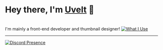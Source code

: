 # Hey there, I'm [Uvelt](https://uvelt.xyz) 👋
#
 I'm mainly a front-end developer and thumbnail designer!
[![What I Use](https://skillicons.dev/icons?i=js,html,css,vscode,visualstudio,ps,pr,tailwind,react,nextjs,figma,lua)]()

<hr>

[![Discord Presence](https://lanyard.cnrad.dev/api/854034205020782603)](https://discord.dog/854034205020782603)
